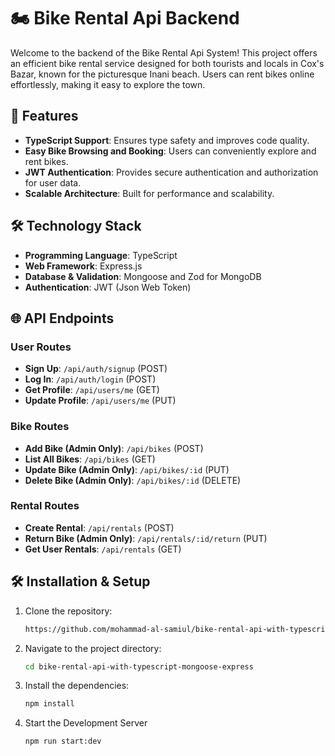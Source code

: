 # 🏍 Bike Rental Api Backend

Welcome to the backend of the Bike Rental Api System! This project offers an efficient bike rental service designed for both tourists and locals in Cox's Bazar, known for the picturesque Inani beach. Users can rent bikes online effortlessly, making it easy to explore the town.

## 🌟 Features

- **TypeScript Support**: Ensures type safety and improves code quality.
- **Easy Bike Browsing and Booking**: Users can conveniently explore and rent bikes.
- **JWT Authentication**: Provides secure authentication and authorization for user data.
- **Scalable Architecture**: Built for performance and scalability.

## 🛠️ Technology Stack

- **Programming Language**: TypeScript
- **Web Framework**: Express.js
- **Database & Validation**: Mongoose and Zod for MongoDB
- **Authentication**: JWT (Json Web Token)

## 🌐 API Endpoints

### User Routes

- **Sign Up**: `/api/auth/signup` (POST)
- **Log In**: `/api/auth/login` (POST)
- **Get Profile**: `/api/users/me` (GET)
- **Update Profile**: `/api/users/me` (PUT)

### Bike Routes

- **Add Bike (Admin Only)**: `/api/bikes` (POST)
- **List All Bikes**: `/api/bikes` (GET)
- **Update Bike (Admin Only)**: `/api/bikes/:id` (PUT)
- **Delete Bike (Admin Only)**: `/api/bikes/:id` (DELETE)

### Rental Routes

- **Create Rental**: `/api/rentals` (POST)
- **Return Bike (Admin Only)**: `/api/rentals/:id/return` (PUT)
- **Get User Rentals**: `/api/rentals` (GET)

## 🛠️ Installation & Setup

1. Clone the repository:

   ```bash
   https://github.com/mohammad-al-samiul/bike-rental-api-with-typescript-mongoose-express.git
   ```

2. Navigate to the project directory:

   ```bash
   cd bike-rental-api-with-typescript-mongoose-express
   ```

3. Install the dependencies:

   ```bash
   npm install
   ```

4. Start the Development Server

   ```bash
   npm run start:dev
   ```
